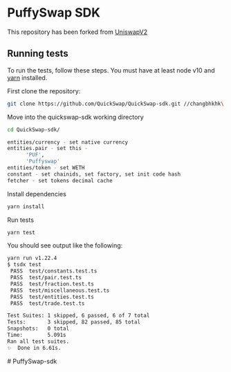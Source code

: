 # PuffySwap SDK

This repository has been forked from [UniswapV2](https://github.com/Uniswap/uniswap-sdk)

## Running tests

To run the tests, follow these steps. You must have at least node v10 and [yarn](https://yarnpkg.com/) installed.

First clone the repository:

```sh
git clone https://github.com/QuickSwap/QuickSwap-sdk.git //changbhkhk\
```

Move into the quickswap-sdk working directory

```sh
cd QuickSwap-sdk/

entities/currency - set native currency
entities.pair - set this -
      'PUF',
      'Puffyswap'
entities/token - set WETH   
constant - set chainids, set factory, set init code hash
fetcher - set tokens decimal cache  
```

Install dependencies

```sh
yarn install
```

Run tests

```sh
yarn test
```

You should see output like the following:

```sh
yarn run v1.22.4
$ tsdx test
 PASS  test/constants.test.ts
 PASS  test/pair.test.ts
 PASS  test/fraction.test.ts
 PASS  test/miscellaneous.test.ts
 PASS  test/entities.test.ts
 PASS  test/trade.test.ts

Test Suites: 1 skipped, 6 passed, 6 of 7 total
Tests:       3 skipped, 82 passed, 85 total
Snapshots:   0 total
Time:        5.091s
Ran all test suites.
✨  Done in 6.61s.
```
#   P u f f y S w a p - s d k  
 